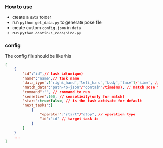 ### How to use
- create a `data` folder
- run `python get_data.py` to generate pose file
- create custom `config.json` in `data`
- run `python continus_recognize.py`

### config
The config file should be like this

``` json
[
    {
        "id":"id",// task id(unique)
        "name":"name",// task name
        "data_type":["right_hand","left_hand","body","face"]/"time", // data type
        "match_data":"path-to-json"/"contain"/time(ms), // match pose file/match type
        "command":"", // command to run
        "sensetive":100, // sensetivity(only for match)
        "start":true/false, // is the task activate for default
        "next_tasks":[
            {
                "operator":"start"/"stop", // operation type
                "id":"id" // target task id
            }
        ]
    }
    ...
]
```